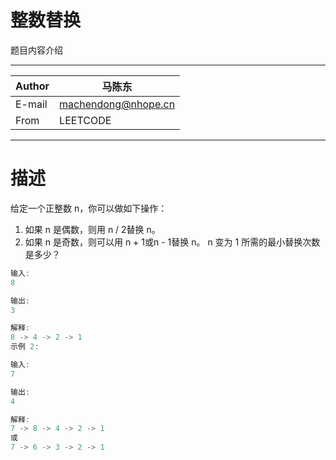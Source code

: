 整数替换
===========================
题目内容介绍

****

| Author | 马陈东            |
| ------ | ------------------- |
| E-mail | machendong@nhope.cn |
|  From  | LEETCODE             |

****

# 描述
给定一个正整数 n，你可以做如下操作：
1. 如果 n 是偶数，则用 n / 2替换 n。
2. 如果 n 是奇数，则可以用 n + 1或n - 1替换 n。
n 变为 1 所需的最小替换次数是多少？
```c
输入:
8

输出:
3

解释:
8 -> 4 -> 2 -> 1
示例 2:

输入:
7

输出:
4

解释:
7 -> 8 -> 4 -> 2 -> 1
或
7 -> 6 -> 3 -> 2 -> 1
```
